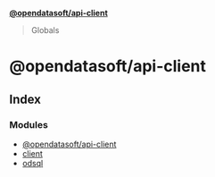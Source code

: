 **[@opendatasoft/api-client](README.md)**

> Globals

# @opendatasoft/api-client

## Index

### Modules

* [@opendatasoft/api-client](modules/_opendatasoft_api_client.md)
* [client](modules/client.md)
* [odsql](modules/odsql.md)
